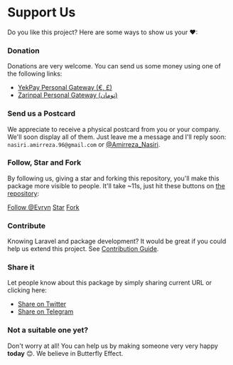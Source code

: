 # Support Us

Do you like this project? Here are some ways to show us your ❤:

### Donation

Donations are very welcome. You can send us some money using one of the following links:
 * [YekPay Personal Gateway (€, £)](https://dashboard.yekpay.com/en/user/AmirrezaNasiri)
 * [Zarinpal Personal Gateway (تومان)](https://zarinp.al/@amirrezan)
 
### Send us a Postcard

We appreciate to receive a physical postcard from you or your company. We'll soon display all of them. Just leave me a message and I'll reply soon: `nasiri.amirreza.96@gmail.com` or [@Amirreza_Nasiri](https://twitter.com/amirreza_nasiri). 

 
### Follow, Star and Fork

By following us, giving a star and forking this repository, you'll make this package more visible to people. It'll take ~11s, just hit these buttons on [the repository](https://github.com/evryn/laravel-toman):

<a class="github-button" href="https://github.com/Evryn" data-size="large" data-show-count="true" aria-label="Follow @Evryn on GitHub">Follow @Evryn</a>
<a class="github-button" href="https://github.com/evryn/laravel-toman" data-icon="octicon-star" data-size="large" data-show-count="true" aria-label="Star evryn/laravel-toman on GitHub">Star</a>
<a class="github-button" href="https://github.com/evryn/laravel-toman/fork" data-icon="octicon-repo-forked" data-size="large" data-show-count="true" aria-label="Fork evryn/laravel-toman on GitHub">Fork</a>


### Contribute

Knowing Laravel and package development? It would be great if you could help us extend this project. See [Contribution Guide](contributing.md).

### Share it

Let people know about this package by simply sharing current URL or clicking here:

* [Share on Twitter](https://twitter.com/share?url=https://github.com/evryn/laravel-toman)
* [Share on Telegram](https://t.me/share/url?url=https://github.com/evryn/laravel-toman)
    
    
### Not a suitable one yet?

Don't worry at all! You can help us by making someone very very happy **today** 😊. We believe in Butterfly Effect.
